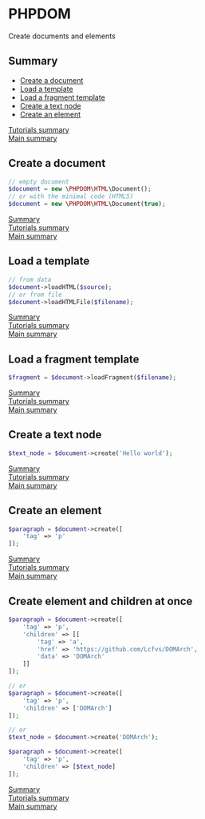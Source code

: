 # <a name="title">PHPDOM</a>

Create documents and elements

## <a name="summary">Summary</a>
* [Create a document](#create-a-document)
* [Load a template](#load-a-template)
* [Load a fragment template](#load-a-fragment-template)
* [Create a text node](#create-a-text-node)
* [Create an element](#create-an-element)

[Tutorials summary](./index.md#summary)<br />
[Main summary](../readme.md#summary)


## <a name="create-a-document">Create a document</a>
````PHP
// empty document
$document = new \PHPDOM\HTML\Document();
// or with the minimal code (HTML5)
$document = new \PHPDOM\HTML\Document(true);
````
[Summary](#summary)<br />
[Tutorials summary](./index.md#summary)<br />
[Main summary](../readme.md#summary)

## <a name="load-a-template">Load a template</a>
````PHP
// from data
$document->loadHTML($source);
// or from file
$document->loadHTMLFile($filename);
````
[Summary](#summary)<br />
[Tutorials summary](./index.md#summary)<br />
[Main summary](../readme.md#summary)

## <a name="load-a-fragment-template">Load a fragment template</a>
````PHP
$fragment = $document->loadFragment($filename);
````
[Summary](#summary)<br />
[Tutorials summary](./index.md#summary)<br />
[Main summary](../readme.md#summary)

## <a name="create-a-text-node">Create a text node</a>
````PHP
$text_node = $document->create('Hello world');
````
[Summary](#summary)<br />
[Tutorials summary](./index.md#summary)<br />
[Main summary](../readme.md#summary)

## <a name="create-an-element">Create an element</a>
````PHP
$paragraph = $document->create([
    'tag' => 'p'
]);
````
[Summary](#summary)<br />
[Tutorials summary](./index.md#summary)<br />
[Main summary](../readme.md#summary)

## <a name="create-element-and-children-at-once">Create element and children at once</a>
````PHP
$paragraph = $document->create([
    'tag' => 'p',
    'children' => [[
        'tag' => 'a',
        'href' => 'https://github.com/Lcfvs/DOMArch',
        'data' => 'DOMArch'
    ]]
]);

// or
$paragraph = $document->create([
    'tag' => 'p',
    'children' => ['DOMArch']
]);

// or
$text_node = $document->create('DOMArch');

$paragraph = $document->create([
    'tag' => 'p',
    'children' => [$text_node]
]);
````

[Summary](#summary)<br />
[Tutorials summary](./index.md#summary)<br />
[Main summary](../readme.md#summary)
